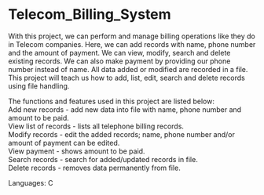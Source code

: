 # Telecom_Billing_System
With this project, we can perform and manage billing operations like they do in Telecom companies. Here, we can add records with name, phone number and the amount of payment. We can view, modify, search and delete existing records. We can also make payment by providing our phone number instead of name. All data added or modified are recorded in a file. This project will teach us how to add, list, edit, search and delete records using file handling.
 
The functions and features used in this project are listed below:<br>
Add new records - add new data into file with name, phone number and amount to be paid.<br>
View list of records - lists all telephone billing records.<br>
Modify records - edit the added records; name, phone number and/or amount of payment can be edited.<br>
View payment - shows amount to be paid.<br>
Search records - search for added/updated records in file.<br>
Delete records - removes data permanently from file.

Languages: C
